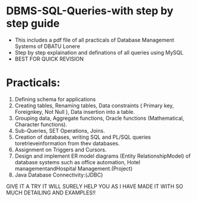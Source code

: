 # DBMS-SQL-Queries-with step by step guide
- This includes a pdf file of all practicals of Database Management Systems of DBATU Lonere
- Step by step explaination and definations of all queries using MySQL
- BEST FOR QUICK REVISION

# Practicals:
  1) Defining schema for applications
  2) Creating tables, Renaming tables, Data constraints ( Primary key, Foreignkey, Not Null ), Data insertion into a table.
  3) Grouping data, Aggregate functions, Oracle functions (Mathematical, Character functions).
  4) Sub-Queries, SET Operations, Joins.
  5) Creation of databases, writing SQL and PL/SQL queries toretrieveinformation from thev databases.
  6) Assignment on Triggers and Cursors.
  7) Design and implement ER model diagrams (Entity RelationshipModel) of database systems such as office automation, Hotel managementandHospital Management.(Project)
  8) Java Database Connectivity:(JDBC)

GIVE IT A TRY IT WILL SURELY HELP YOU AS I HAVE MADE IT WITH SO MUCH DETAILING AND EXAMPLES!! 
